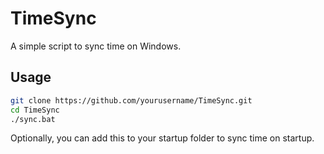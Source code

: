 # TimeSync
A simple script to sync time on Windows.

## Usage

```bash
git clone https://github.com/yourusername/TimeSync.git
cd TimeSync
./sync.bat
```

Optionally, you can add this to your startup folder to sync time on startup.